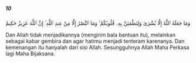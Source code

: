 ##### 10

<span class="ayah">وَمَا جَعَلَهُ ٱللَّهُ إِلَّا بُشْرَىٰ وَلِتَطْمَئِنَّ بِهِۦ قُلُوبُكُمْ ۚ وَمَا ٱلنَّصْرُ إِلَّا مِنْ عِندِ ٱللَّهِ ۚ إِنَّ ٱللَّهَ عَزِيزٌ حَكِيمٌ</span>

<span class="ayah_translation">Dan Allah tidak menjadikannya (mengirim bala bantuan itu), melainkan sebagai kabar gembira dan agar hatimu menjadi tenteram karenanya. Dan kemenangan itu hanyalah dari sisi Allah. Sesungguhnya Allah Maha Perkasa lagi Maha Bijaksana.</span>
